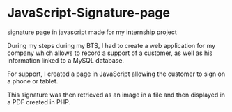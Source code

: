 # JavaScript-Signature-page
signature page in javascript made for my internship project

During my steps during my BTS, I had to create a web application for my company which allows to record a support of a customer, as well as his information linked to a MySQL database.

For support, I created a page in JavaScript allowing the customer to sign on a phone or tablet.

This signature was then retrieved as an image in a file and then displayed in a PDF created in PHP.
